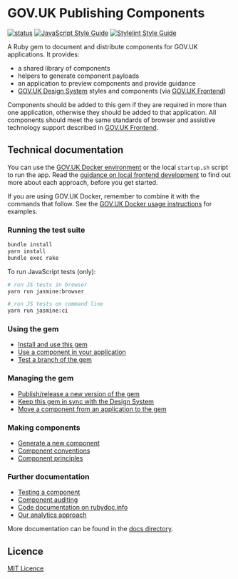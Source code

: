 # GOV.UK Publishing Components

[![status](https://badgen.net/github/status/alphagov/govuk_publishing_components/main)](https://github.com/alphagov/govuk_publishing_components/actions?query=branch%3Amain)
[![JavaScript Style Guide](https://img.shields.io/badge/code_style-standard-brightgreen.svg)](https://standardjs.com)
[![Stylelint Style Guide](https://img.shields.io/badge/code_style-stylelint-brightgreen.svg)](https://github.com/alphagov/stylelint-config-gds/)

A Ruby gem to document and distribute components for GOV.UK applications. It provides:

- a shared library of components
- helpers to generate component payloads
- an application to preview components and provide guidance
- [GOV.UK Design System](https://design-system.service.gov.uk/) styles and components (via [GOV.UK Frontend](https://github.com/alphagov/govuk-frontend))

Components should be added to this gem if they are required in more than one application, otherwise they should be added to that application. All components should meet the same standards of browser and assistive technology support described in [GOV.UK Frontend](https://github.com/alphagov/govuk-frontend#browser-and-assistive-technology-support).

## Technical documentation

You can use the [GOV.UK Docker environment](https://github.com/alphagov/govuk-docker) or the local `startup.sh` script to run the app. Read the [guidance on local frontend development](https://docs.publishing.service.gov.uk/manual/local-frontend-development.html) to find out more about each approach, before you get started.

If you are using GOV.UK Docker, remember to combine it with the commands that follow. See the [GOV.UK Docker usage instructions](https://github.com/alphagov/govuk-docker#usage) for examples.

### Running the test suite

```sh
bundle install
yarn install
bundle exec rake
```

To run JavaScript tests (only):

```sh
# run JS tests in browser
yarn run jasmine:browser

# run JS tests on command line
yarn run jasmine:ci
```

### Using the gem

- [Install and use this gem](docs/install-and-use.md)
- [Use a component in your application](docs/use-components.md)
- [Test a branch of the gem](docs/test-a-branch-of-the-gem.md)

### Managing the gem

- [Publish/release a new version of the gem](docs/publishing-to-rubygems.md)
- [Keep this gem in sync with the Design System](docs/upgrade-govuk-frontend.md)
- [Move a component from an application to the gem](docs/moving-components-upstream-into-this-gem.md)

### Making components

- [Generate a new component](docs/generate-a-new-component.md)
- [Component conventions](docs/component_conventions.md)
- [Component principles](docs/component_principles.md)

### Further documentation

- [Testing a component](docs/testing-components.md)
- [Component auditing](docs/auditing.md)
- [Code documentation on rubydoc.info](http://www.rubydoc.info/gems/govuk_publishing_components)
- [Our analytics approach](docs/analytics-ga4/analytics.md)

More documentation can be found in the [docs directory](docs/).

## Licence

[MIT Licence](LICENCE.md)
